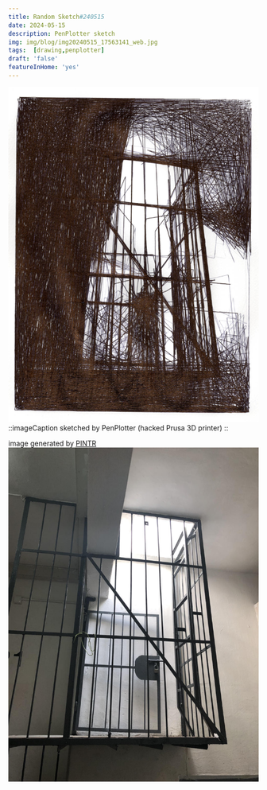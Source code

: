 ```yaml
---
title: Random Sketch#240515
date: 2024-05-15
description: PenPlotter sketch
img: img/blog/img20240515_17563141_web.jpg
tags:  [drawing,penplotter]
draft: 'false'
featureInHome: 'yes'
---
```



![Alt text](/img/blog/img20240515_17563141_web.jpg)
::imageCaption
sketched by PenPlotter (hacked Prusa 3D printer) 
::

image generated by [PINTR](https://javier.xyz/pintr)
![Original image](/img/blog/wayToRoof_web.jpg)